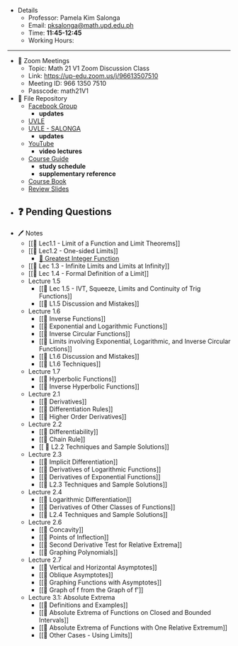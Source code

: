 - Details
	- Professor: Pamela Kim Salonga
	- Email: pksalonga@math.upd.edu.ph
	- Time: **11:45-12:45**
	- Working Hours:

---
- 🎥 Zoom Meetings
	- Topic: Math 21 V1 Zoom Discussion Class
	- Link: https://up-edu.zoom.us/j/96613507510
	- Meeting ID: 966 1350 7510
	- Passcode: math21V1
- 📂 File Repository
	- [Facebook Group](https://www.facebook.com/groups/1713734882128066)
		- **updates**
	- [UVLE](https://uvle.upd.edu.ph/course/view.php?id=6193)
	- [UVLE - SALONGA](https://uvle.upd.edu.ph/course/view.php?id=14586)
		- **updates**
	- [YouTube](https://www.youtube.com/playlist?list=PL2kta8PKtfXSd5McJgIrHwFUd-PvSZEIW)
		- **video lectures**
	- [Course Guide](file:///E:/Master%20Jed/College%20Life/1st%20Year/MATH%2021%20-%20SALONGA/Course%20Guide%20Math%2021.pdf)
		- **study schedule**
		- **supplementary reference** 
	- [Course Book](file:///E:/Master%20Jed/College%20Life/1st%20Year/MATH%2021%20-%20SALONGA/Math%2021%20Module%20(1stAY1920).pdf)
	- [Review Slides](file:///E:/Master%20Jed/College%20Life/1st%20Year/MATH%2021%20-%20SALONGA/Math%2021%20Review%20Slides.pdf)
- ❓ Pending Questions
	- 
- 🖊 Notes
	- [[🌱 Lec1.1 - Limit of a Function and Limit Theorems]]
	- [[🌱 Lec1.2 - One-sided Limits]]
		- [🌱 Greatest Integer Function](%F0%9F%8C%B1%20Greatest%20Integer%20Function)
	- [[🌱 Lec 1.3 - Infinite Limits and Limits at Infinity]]
	- [[🌱 Lec 1.4 - Formal Definition of a Limit]]
	- Lecture 1.5
		- [[🌱 Lec 1.5 - IVT, Squeeze, Limits and Continuity of Trig Functions]]
		- [[🌱 L1.5 Discussion and Mistakes]]
	- Lecture 1.6
		- [[🌱 Inverse Functions]]
		- [[🌱 Exponential and Logarithmic Functions]]
		- [[🌱 Inverse Circular Functions]]
		- [[🌱 Limits involving Exponential, Logarithmic, and Inverse Circular Functions]]
		- [[🌱 L1.6 Discussion and Mistakes]]
		- [[🌱 L1.6 Techniques]]
	- Lecture 1.7
		- [[🌱 Hyperbolic Functions]]
		- [[🌱 Inverse Hyperbolic Functions]]
	- Lecture 2.1
		- [[🌱 Derivatives]]
		- [[🌱 Differentiation Rules]]
		- [[🌱 Higher Order Derivatives]]
	- Lecture 2.2
		- [[🌱 Differentiability]]
		- [[🌱 Chain Rule]]
		- [[ 🌱 L2.2 Techniques and Sample Solutions]]
	- Lecture 2.3
		- [[🌱 Implicit Differentiation]]
		- [[🌱 Derivatives of Logarithmic Functions]]
		- [[🌱 Derivatives of Exponential Functions]]
		- [[🌱 L2.3 Techniques and Sample Solutions]]
	- Lecture 2.4
		- [[🌱 Logarithmic Differentiation]]
		- [[🌱 Derivatives of Other Classes of Functions]]
		- [[🌱 L2.4 Techniques and Sample Solutions]]
	- Lecture 2.6
		- [[🌱 Concavity]]
		- [[🌱 Points of Inflection]]
		- [[🌱 Second Derivative Test for Relative Extrema]]
		- [[🌱 Graphing Polynomials]]
	- Lecture 2.7
		- [[🌱 Vertical and Horizontal Asymptotes]]
		- [[🌱 Oblique Asymptotes]]
		- [[🌱 Graphing Functions with Asymptotes]]
		- [[🌱 Graph of f from the Graph of f']]
	- Lecture 3.1: Absolute Extrema
		- [[🌱 Definitions and Examples]]
		- [[🌱 Absolute Extrema of Functions on Closed and Bounded Intervals]]
		- [[🌱 Absolute Extrema of Functions with One Relative Extremum]]
		- [[🌱 Other Cases - Using Limits]]